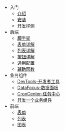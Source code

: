 * 入门
  * [介绍](guide/desc.md)
  * [安装](guide/install.md)
  * [开发样例](guide/dev_example.md)
* 后端
  * [脚手架](backend/scaffold.md)
  * [表单详解](backend/form.md)
  * [列表详解](backend/list.md)
  * [按钮详解](backend/super-button.md)
  * [通用配置](backend/common-config.md)
  * [辅助函数](backend/functions.md)
* 业务组件
    * [DevTools-开发者工具](backend/components/dev-tools.md)
    * [DataFocus-数据面板](backend/components/data-focus.md)
    * [CronCenter-任务中心](backend/components/cron-center.md)
    * [开发一个业务组件](backend/make_component.md)
* 前端
    * [表单](frontend/form.md)
    * [列表](frontend/list.md)
    * [图表](frontend/chart.md)

